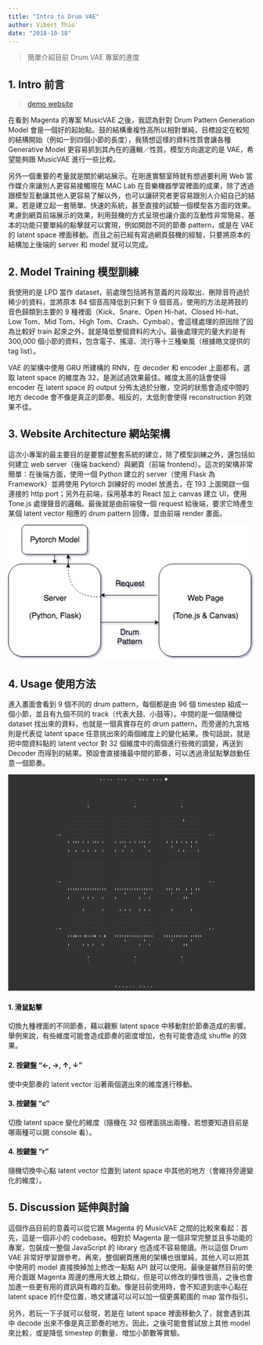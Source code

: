 ```yaml
---
title: "Intro to Drum VAE"
author: Vibert Thio
date: "2018-10-18"
---
```


> 簡單介紹目前 Drum VAE 專案的進度

## 1. Intro 前言

> [demo website](http://vibertthio.com/drum-vae-client-template/)

在看到 Magenta 的專案 MusicVAE 之後，我認為針對 Drum Pattern Generation Model 會是一個好的起始點。鼓的結構重複性高所以相對單純，目標設定在較短的結構開始（例如一到四個小節的長度），我猜想這樣的資料性質會讓各種 Generative Model 更容易抓到其內在的邏輯／性質。模型方向選定的是 VAE，希望能夠跟 MusicVAE 進行一些比較。

另外一個重要的考量就是關於網站展示。在剛進實驗室時就有想過要利用 Web 當作媒介來讓別人更容易接觸現在 MAC Lab 在音樂機器學習裡面的成果，除了透過跟模型互動讓其他人更容易了解以外，也可以讓研究者更容易跟別人介紹自己的結果。若是建立起一套簡單、快速的系統，甚至直接的試驗一個模型各方面的效果。考慮到網頁前端展示的效果，利用鼓機的方式呈現也讓介面的互動性非常簡易，基本的功能只要單純的點擊就可以實現，例如開啟不同的節奏 pattern，或是在 VAE 的 latent space 裡面移動。而且之前已經有寫過網頁鼓機的經驗，只要將原本的結構加上後端的 server 和 model 就可以完成。




## 2. Model Training 模型訓練
我使用的是 LPD 當作 dataset，前處理包括將有意義的片段取出、刪除音符過於稀少的資料，並將原本 84 個音高降低到只剩下 9 個音高，使用的方法是將鼓的音色歸類到主要的 9 種裡面（Kick、Snare、Open Hi-hat、Closed Hi-hat、 Low Tom、Mid Tom、High Tom、Crash、Cymbal）。會這樣處理的原因除了因為比較好 train 起來之外，就是降低整個資料的大小。最後處理完的量大約是有 300,000 個小節的資料，包含電子、搖滾、流行等十三種樂風（根據皓文提供的 tag list）。

VAE 的架構中使用 GRU 所建構的 RNN，在 decoder 和 encoder 上面都有。選取 latent space 的維度為 32，是測試過效果最佳。維度太高的話會使得 encoder 在 latent space 的 output 分佈太過於分散，空洞的狀態會造成中間的地方 decode 會不像是真正的節奏。相反的，太低則會使得 reconstruction 的效果不佳。




## 3. Website Architecture 網站架構
這次小專案的最主要目的是要嘗試整套系統的建立，除了模型訓練之外，還包括如何建立 web server（後端 backend）與網頁（前端 frontend）。這次的架構非常簡單：在後端方面，使用一個 Python 建立的 server（使用 Flask 為 Framework）並將使用 Pytorch 訓練好的 model 放進去，在 193 上面開啟一個連接的 http port；另外在前端，採用基本的 React 加上 canvas 建立 UI，使用Tone.js 處理聲音的邏輯。最後就是由前端發一個 request 給後端，要求它時產生某個 latent vector 相應的 drum pattern 回傳，並由前端 render 畫面。

![](1.png)




## 4.  Usage 使用方法
進入畫面會看到 9 個不同的 drum pattern，每個都是由 96 個 timestep 組成一個小節，並且有九個不同的 track（代表大鼓、小鼓等）。中間的是一個隨機從 dataset 找出來的資料，也就是一個真實存在的 drum pattern，而旁邊的九宮格則是代表從 latent space 任意挑出來的兩個維度上的變化結果。換句話說，就是把中間資料點的 latent vector 對 32 個維度中的兩個進行些微的調變，再送到 Decoder 而得到的結果。預設會直接播最中間的節奏，可以透過滑鼠點擊啟動任意一個節奏。

![](2.png)



####  1. 滑鼠點擊
切換九種裡面的不同節奏，藉以觀察 latent space 中移動對於節奏造成的影響。舉例來說，有些維度可能會造成節奏的密度增加，也有可能會造成 shuffle 的效果。

#### 2. 按鍵盤 “←, →, ↑, ↓”
使中央節奏的 latent vector 沿著兩個選出來的維度進行移動。

#### 3. 按鍵盤 “c”
切換 latent space 變化的維度（隨機在 32 個裡面挑出兩種，若想要知道目前是哪兩種可以開 console 看）。

#### 4. 按鍵盤 “r”
隨機切換中心點 latent vector 位置到 latent space 中其他的地方（會維持旁邊變化的維度）。


## 5. Discussion 延伸與討論
這個作品目前的意義可以從它跟 Magenta 的 MusicVAE 之間的比較來看起：首先，這是一個非小的 codebase。相對於 Magenta 是一個非常完整並且多功能的專案，包裝成一整個 JavaScript 的 library 也造成不容易閱讀。所以這個 Drum VAE 非常好學習跟參考。再來，整個網頁應用的架構也很單純，其他人可以把其中使用的 model 直接換掉加上修改一點點 API 就可以使用。最後是雖然目前的使用介面跟 Magenta 周邊的應用大致上類似，但是可以修改的彈性很高，之後也會加進一些更有用的資訊與有趣的互動。像是目前使用時，會不知道到底中心點在 latent space 的什麼位置，皓文建議可以可以加一個更廣範圍的 map 當作指引。

另外，若玩一下子就可以發現，若是在 latent space 裡面移動久了，就會遇到其中 decode 出來不像是真正節奏的地方。因此，之後可能會嘗試放上其他 model 來比較，或是降低 timestep 的數量、增加小節數等實驗。